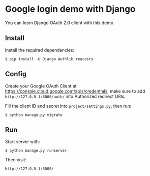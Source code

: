 # Google login demo with Django

You can learn Django OAuth 2.0 client with this demo.

## Install

Install the required dependencies:

    $ pip install -U Django Authlib requests

## Config

Create your Google OAuth Client at <https://console.cloud.google.com/apis/credentials>, make sure to add `http://127.0.0.1:8000/auth/` into Authorized redirect URIs.

Fill the client ID and secret into `project/settings.py`, then run:

    $ python manage.py migrate

## Run

Start server with:

    $ python manage.py runserver

Then visit:

    http://127.0.0.1:8000/
